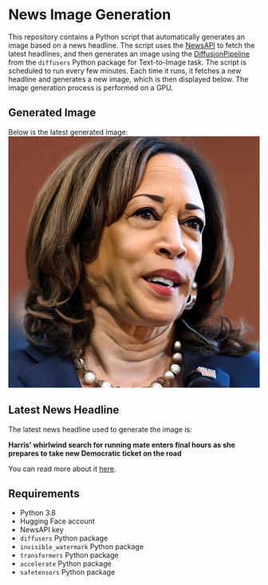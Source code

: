 # News Image Generation
This repository contains a Python script that automatically generates an image based on a news headline. The script uses the [NewsAPI](https://newsapi.org/) to fetch the latest headlines, and then generates an image using the [DiffusionPipeline](https://github.com/huggingface/diffusers) from the `diffusers` Python package for Text-to-Image task.
The script is scheduled to run every few minutes. Each time it runs, it fetches a new headline and generates a new image, which is then displayed below. The image generation process is performed on a GPU.

## Generated Image
Below is the latest generated image:
![Generated Image](image.png)

## Latest News Headline
The latest news headline used to generate the image is:

**Harris’ whirlwind search for running mate enters final hours as she prepares to take new Democratic ticket on the road**

You can read more about it [here](https://news.google.com/rss/articles/CBMikAFBVV95cUxOeTc1QkQyWFdkTkxEcDZDT3JjWnJrUDB0TVhDZXNZM1k4RXJ2OG9rNGNnbFlCXzE0cV8zQ3YwTTI1ZFFzVlgwZ2RaaWhtcHI1dHBrbzRlR2R6cFVVR0I4bzR4NnI3djdwVHphM3FhVHQxVWtjZy1mbVotMHFwVFVpMGUtMFIyeU8weXIzSFdwV0PSAYcBQVVfeXFMTkF0cnd6VS1iemFxS3FIUGZtYThKUjF3T1pkTFpUUk15UXJCVDdNUmRaLWF6SHE4S3lBd3Fyay01b2dWQVgtOTliZ2taWTByc1Z2aFU1cG54dW8xN2wxNVhud0JUNzQ1LW9vdV9KY1VZRE9JZDJmeTkxa3gyQ2FjZmlnTVlhcnRn?oc=5).

## Requirements
- Python 3.8
- Hugging Face account
- NewsAPI key
- `diffusers` Python package
- `invisible_watermark` Python package
- `transformers` Python package
- `accelerate` Python package
- `safetensors` Python package

